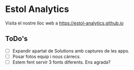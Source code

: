 # Estol Analytics
Visita el nostre lloc web a https://estol-analytics.github.io

## ToDo's
- [ ] Expandir apartat de Solutions amb captures de les apps.
- [ ] Posar fotos equip i nous càrrecs.
- [ ] Estem fent servir 3 fonts diferents. Ens agrada?
